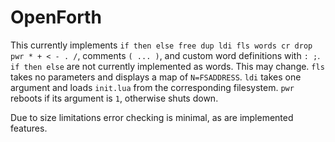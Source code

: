 # OpenForth

This currently implements `if then else free dup ldi fls words cr drop pwr * + < - . /`, comments `( ... )`, and custom word definitions with `: ;`.  `if then else` are not currently implemented as words.  This may change.  `fls` takes no parameters and displays a map of `N=FSADDRESS`.  `ldi` takes one argument and loads `init.lua` from the corresponding filesystem. `pwr` reboots if its argument is `1`, otherwise shuts down.

Due to size limitations error checking is minimal, as are implemented features.
